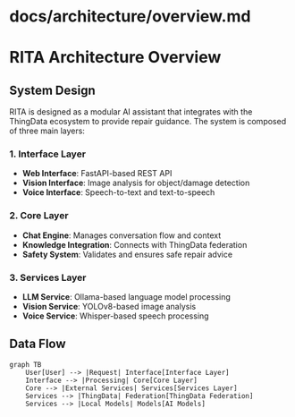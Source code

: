 # docs/architecture/overview.md
# RITA Architecture Overview

## System Design

RITA is designed as a modular AI assistant that integrates with the ThingData ecosystem to provide repair guidance. The system is composed of three main layers:

### 1. Interface Layer
- **Web Interface**: FastAPI-based REST API
- **Vision Interface**: Image analysis for object/damage detection
- **Voice Interface**: Speech-to-text and text-to-speech

### 2. Core Layer
- **Chat Engine**: Manages conversation flow and context
- **Knowledge Integration**: Connects with ThingData federation
- **Safety System**: Validates and ensures safe repair advice

### 3. Services Layer
- **LLM Service**: Ollama-based language model processing
- **Vision Service**: YOLOv8-based image analysis
- **Voice Service**: Whisper-based speech processing

## Data Flow

```mermaid
graph TB
    User[User] --> |Request| Interface[Interface Layer]
    Interface --> |Processing| Core[Core Layer]
    Core --> |External Services| Services[Services Layer]
    Services --> |ThingData| Federation[ThingData Federation]
    Services --> |Local Models| Models[AI Models]
```

